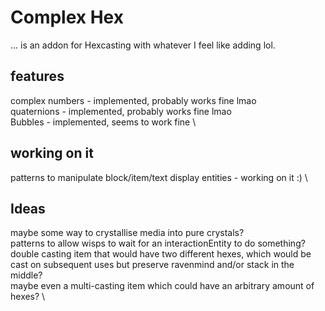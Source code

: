 # Complex Hex

... is an addon for Hexcasting with whatever I feel like adding lol.

## features
complex numbers - implemented, probably works fine lmao \
quaternions - implemented, probably works fine lmao \
Bubbles - implemented, seems to work fine \

## working on it
patterns to manipulate block/item/text display entities - working on it :) \

## Ideas
maybe some way to crystallise media into pure crystals? \
patterns to allow wisps to wait for an interactionEntity to do something? \
double casting item that would have two different hexes, which would be cast on subsequent uses but preserve ravenmind and/or stack in the middle? \
maybe even a multi-casting item which could have an arbitrary amount of hexes? \
